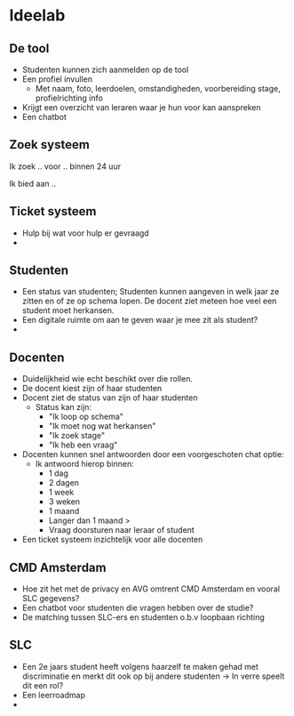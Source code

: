 # Ideelab

## De tool

* Studenten kunnen zich aanmelden op de tool 
* Een profiel invullen 
  * Met naam, foto, leerdoelen, omstandigheden, voorbereiding stage, profielrichting info 
* Krijgt een overzicht van leraren waar je hun voor kan aanspreken
* Een chatbot

## Zoek systeem

Ik zoek .. voor .. binnen 24 uur

Ik bied aan .. 

## Ticket systeem

* Hulp bij wat voor hulp er gevraagd
* 
## Studenten

* Een status van studenten; Studenten kunnen aangeven in welk jaar ze zitten en of ze op schema lopen. De docent ziet meteen hoe veel een student moet herkansen.
* Een digitale ruimte om aan te geven waar je mee zit als student?
* 
## Docenten

* Duidelijkheid wie echt beschikt over die rollen.
* De docent kiest zijn of haar studenten
* Docent ziet de status van zijn of haar studenten
  * Status kan zijn:
    * "Ik loop op schema"
    * "Ik moet nog wat herkansen"
    * "Ik zoek stage"
    * "Ik heb een vraag"
* Docenten kunnen snel antwoorden door een voorgeschoten chat optie:
  * Ik antwoord hierop binnen:
    * 1 dag
    * 2 dagen
    * 1 week
    * 3 weken
    * 1 maand
    * Langer dan 1 maand &gt;
    * Vraag doorsturen naar leraar of student 
* Een ticket systeem inzichtelijk voor alle docenten

## CMD Amsterdam

* Hoe zit het met de privacy en AVG omtrent CMD Amsterdam en vooral SLC gegevens?
* Een chatbot voor studenten die vragen hebben over de studie?
* De matching tussen SLC-ers en studenten o.b.v loopbaan richting

## SLC  

* Een 2e jaars student heeft volgens haarzelf te maken gehad met discriminatie en merkt dit ook op bij andere studenten -&gt; In verre speelt dit een rol?
* Een leerroadmap 
* 
